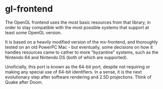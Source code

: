 gl-frontend
===========

The OpenGL frontend uses the most basic resources from that library, in order
to stay compatible with the most possible systems that support at least some
OpenGL version.

It is based on a heavily modified version of the mx-frontend, and thoroughly
tested on an old PowerPC Mac - but eventually, some decisions on how it handles
resources came to cather to more "byzantine" systems, such as the Nintendo 64
and Nintendo DS (both of which are supported).

Unoficially, this port is known as the 64-bit port, despite not requiring or
making any special use of 64-bit identifiers. In a sense, it is the next
evolutionary step after software rendering and 2.5D projections.
Think of Quake after Doom.